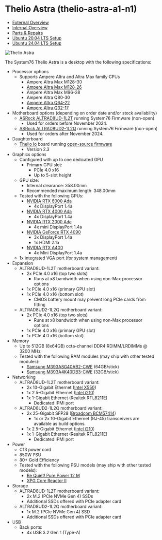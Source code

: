 # Thelio Astra (thelio-astra-a1-n1)

- [External Overview](./external-overview.md)
- [Internal Overview](./internal-overview.md)
- [Parts & Repairs](./repairs.md)
- [Ubuntu 20.04 LTS Setup](./ubuntu-20.04.md)
- [Ubuntu 24.04 LTS Setup](./ubuntu-24.04.md)

![Thelio Astra](./img/thelio-astra-a1-n1.png)

The System76 Thelio Astra is a desktop with the following specifications:

- Processor options
    - Supports Ampere Altra and Altra Max family CPUs
        - Ampere Altra Max M128-30
        - [Ampere Altra Max M128-26](https://amperecomputing.com/briefs/ampere-altra-family-product-brief)
        - Ampere Altra Max M96-28
        - Ampere Altra Q80-30
        - [Ampere Altra Q64-22](https://amperecomputing.com/briefs/ampere-altra-family-product-brief)
        - [Ampere Altra Q32-17](https://amperecomputing.com/briefs/ampere-altra-family-product-brief)
- Motherboard options (depending on order date and/or stock availability)
    - [ASRock ALTRAD8UD-1L2T](https://www.asrockrack.com/general/productdetail.asp?Model=ALTRAD8UD-1L2T#Specifications) running System76 Firmware (non-open)
        - Used for orders before November 2024.
    - [ASRock ALTRAD8UD2-1L2Q](https://www.asrockrack.com/general/productdetail.asp?Model=ALTRAD8UD2-1L2Q#Specifications) running System76 Firmware (non-open)
        - Used for orders after November 2024.
- Daughterboard
    - [Thelio Io](https://github.com/system76/thelio-io) board running [open-source firmware](https://github.com/system76/thelio-io-firmware)
        - Version 2.3
- Graphics options
    - Configured with up to one dedicated GPU
        - Primary GPU slot:
            - PCIe 4.0 x16
            - Up to 5-slot height
    - GPU size:
        - Internal clearance: 358.00mm
        - Recommended maximum length: 348.00mm
    - Tested with the following GPUs:
        - [NVIDIA RTX 6000 Ada](https://www.nvidia.com/en-us/design-visualization/rtx-6000/#specifications)
            - 4x DisplayPort 1.4a
        - [NVIDIA RTX 4000 Ada](https://www.nvidia.com/en-us/design-visualization/rtx-4000/#specifications)
            - 4x DisplayPort 1.4a
        - [NVIDIA RTX 2000 Ada](https://www.nvidia.com/en-us/design-visualization/rtx-2000/#specifications)
            - 4x mini DisplayPort 1.4a
        - [NVIDIA GeForce RTX 4090](https://www.nvidia.com/en-us/geforce/graphics-cards/40-series/rtx-4090/#specs)
            - 3x DisplayPort 1.4a
            - 1x HDMI 2.1a
        - [NVIDIA RTX A400](https://www.nvidia.com/en-us/design-visualization/rtx-a400/#specifications)
            - 4x Mini DisplayPort 1.4a
    - 1x integrated VGA port (for system management)
- Expansion
    - ALTRAD8UD-1L2T motherboard variant:
        - 2x PCIe 4.0 x16 (top two slots)
            - Runs at x8 bandwidth when using non-Max processor options
        - 1x PCIe 4.0 x16 (primary GPU slot)
        - 1x PCIe 4.0 x16 (bottom slot)
            - CMOS battery mount may prevent long PCIe cards from fitting
    - ALTRAD8UD2-1L2Q motherboard variant:
        - 2x PCIe 4.0 x16 (top two slots)
            - Runs at x8 bandwidth when using non-Max processor options
        - 1x PCIe 4.0 x16 (primary GPU slot)
        - 1x PCIe 4.0 x16 (bottom slot)
- Memory
    - Up to 512GB (8x64GB) octa-channel DDR4 RDIMM/LRDIMMs @ 3200 MHz
    - Tested with the following RAM modules (may ship with other tested modules):
        - [Samsung M393A8G40AB2-CWE](https://semiconductor.samsung.com/us/dram/module/rdimm/m393a8g40ab2-cwe/#pd-semi-spec) (64GB/stick)
        - [Samsung M393A4K40DB3-CWE](https://semiconductor.samsung.com/us/dram/module/rdimm/m393a4k40db3-cwe/#pd-semi-spec) (32GB/stick)
- Networking
    - ALTRAD8UD-1L2T motherboard variant:
        - 2x 10-Gigabit Ethernet ([Intel X550](https://ark.intel.com/content/www/us/en/ark/products/88209/intel-ethernet-converged-network-adapter-x550-t2.html))
        - 1x 2.5-Gigabit Ethernet ([Intel i210](https://ark.intel.com/content/www/us/en/ark/products/64400/intel-ethernet-controller-i210-at.html))
        - 1x 1-Gigabit Ethernet (Realtek RTL8211E)
            - Dedicated IPMI port
    - ALTRAD8UD2-1L2Q motherboard variant:
        - 2x 25-Gigabit SFP28 ([Broadcom BCM57414](https://www.broadcom.com/products/ethernet-connectivity/network-adapters/bcm57414-50g-ic))
            - 1x or 2x 10-Gigabit Ethernet (RJ-45) transceivers are available as build options.
        - 1x 2.5-Gigabit Ethernet ([Intel i210](https://ark.intel.com/content/www/us/en/ark/products/64400/intel-ethernet-controller-i210-at.html))
        - 1x 1-Gigabit Ethernet (Realtek RTL8211E)
            - Dedicated IPMI port
- Power
    - C13 power cord
    - 850W PSU
    - 80+ Gold Efficiency
    - Tested with the following PSU models (may ship with other tested models):
        - [Be Quiet! Pure Power 12 M](https://www.bequiet.com/en/powersupply/4162)
        - [XPG Core Reactor II](https://www.xpg.com/us/xpg/pc-components-core-reactor-ii)
- Storage
    - ALTRAD8UD-1L2T motherboard variant:
        - 2x M.2 (PCIe NVMe Gen 4) SSDs
        - Additional SSDs offered with PCIe adapter card
    - ALTRAD8UD2-1L2Q motherboard variant:
        - 1x M.2 (PCIe NVMe Gen 4) SSD
        - Additional SSDs offered with PCIe adapter card
- USB
    - Back ports:
        - 4x USB 3.2 Gen 1 (Type-A)
